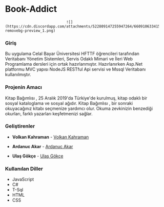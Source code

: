 # Book-Addict
                                ![](https://cdn.discordapp.com/attachments/522809147255947264/660910633415475247/Logo-removebg-preview_1.png)

### Giriş
Bu uygulama Celal Bayar Üniversitesi HFTTF öğrencileri tarafından Veritabanı Yönetim Sistemleri, Servis Odaklı Mimari ve İleri Web Programlama dersleri için ortak hazırlanmıştır. Hazırlanırken Asp.Net platformu MVC yapısı NodeJS RESTful Api servisi ve Mssql Veritabanı kullanılmıştır.

### Projenin Amacı

Kitap Bağımlısı , 25 Aralık 2019'da Türkiye'de kurulmuş, kitap odaklı bir sosyal kataloglama ve sosyal ağıdır. Kitap Bağımlısı , bir sonraki okuyacağınız kitabı seçmenize yardımcı olur. Okuma zevkinizin benzediği okurları, farklı yazarları keşfetmenizi sağlar.

### Geliştirenler 

* **Volkan Kahraman** - [Volkan Kahraman](https://github.com/volkankahraman)

* **Ardanuc Akar** - [Ardanuc Akar](https://github.com/ArdanucAkar)

* **Ulaş Gökçe** - [Ulaş Gökçe](https://github.com/UlasGokce)

### Kullanılan Diller
- JavaScript
- C#
- T-Sql
- HTML
- CSS
